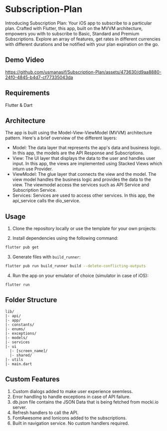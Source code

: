 # Subscription-Plan

Introducing Subscription Plan: Your iOS app to subscribe to a particular plan. Crafted with Flutter, this app, built on the MVVM architecture, empowers you with to subscribe to Basic, Standard and Premium Subscriptions. Explore an array of features, get rates in different currencies with different durations and be notified with your plan expiration on the go.

## Demo Video
https://github.com/usmanasif/Subscription-Plan/assets/473630/d9aa8880-24f0-4845-b4d7-cf77335043da

## Requirements
Flutter & Dart

## Architecture

The app is built using the Model-View-ViewModel (MVVM) architecture pattern. Here's a brief overview of the different layers:

- Model: The data layer that represents the app's data and business logic. In this app, the models are the API Response and Subscriptions.
- View: The UI layer that displays the data to the user and handles user input. In this app, the views are implemented using Stacked Views which inturn use Provider.
- ViewModel: The glue layer that connects the view and the model. The view model handles the business logic and provides the data to the view. The viewmodel access the services such as API Service and Subscription Service.
- Services: Services are used to access other services. In this app, the api_service calls the dio_service.


## Usage

1. Clone the repository locally or use the template for your own projects:

2. Install dependencies using the following command:

```bash
flutter pub get
```

3. Generate files with `build_runner`:

```bash
flutter pub run build_runner build --delete-conflicting-outputs
```

4. Run the app on your emulator of choice (simulator in case of iOS):

```
flutter run
```

## Folder Structure

```
lib/
|- api/
|- app/
|- constants/
|- enums/
|- exceptions/
|- models/
|- services
|- ui
  |- [screen_name]/
  |- shared/
|- utils
|- main.dart
```


## Custom Features
1. Custom dialogs added to make user experience seemless.
2. Error handling to handle exceptions in case of API failure.
3. db.json file contains the JSON Data that is being fetched from mocki.io server.
4. Refresh handlers to call the API.
5. FontAwesome and Ionicons added to the subscriptions.
6. Built in navigation service. No custom handlers required.



